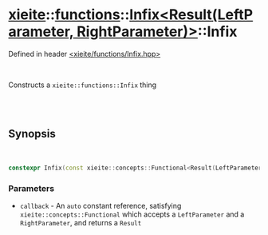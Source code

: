 # [xieite](../../../README.md)::[functions](../../functions.md)::[Infix<Result(LeftParameter, RightParameter)>](../Infix.md)::Infix
Defined in header [<xieite/functions/Infix.hpp>](../../../include/xieite/functions/Infix.hpp)

<br/>

Constructs a `xieite::functions::Infix` thing

<br/><br/>

## Synopsis

<br/>

```cpp
constexpr Infix(const xieite::concepts::Functional<Result(LeftParameter, RightParameter)> auto& callback) noexcept;
```
### Parameters
- `callback` - An `auto` constant reference, satisfying `xieite::concepts::Functional` which accepts a `LeftParameter` and a `RightParameter`, and returns a `Result`
